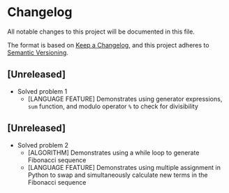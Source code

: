 # Changelog

All notable changes to this project will be documented in this file.

The format is based on [Keep a Changelog](https://keepachangelog.com/en/1.0.0/),
and this project adheres to [Semantic Versioning](https://semver.org/spec/v2.0.0.html).

## [Unreleased]
- Solved problem 1
  - [LANGUAGE FEATURE] Demonstrates using generator expressions, `sum` function, and modulo operator `%` to check for divisibility
## [Unreleased]
- Solved problem 2
  - [ALGORITHM] Demonstrates using a while loop to generate Fibonacci sequence
  - [LANGUAGE FEATURE] Demonstrates using multiple assignment in Python to swap and simultaneously calculate new terms in the Fibonacci sequence

